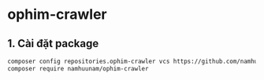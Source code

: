 # ophim-crawler
## 1. Cài đặt package
```bash
composer config repositories.ophim-crawler vcs https://github.com/namhuunam/ophim-crawler.git
composer require namhuunam/ophim-crawler
```
